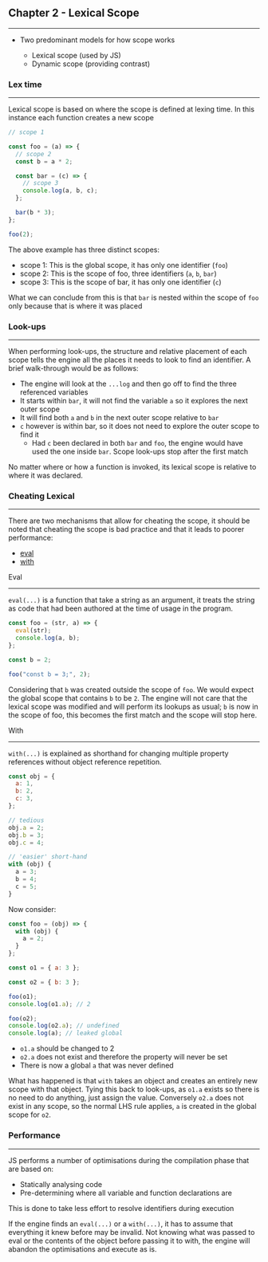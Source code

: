 ## Chapter 2 - Lexical Scope

---

- Two predominant models for how scope works

  - Lexical scope (used by JS)
  - Dynamic scope (providing contrast)

### Lex time

---

Lexical scope is based on where the scope is defined at lexing time. In this instance each function creates a new scope

```javascript
// scope 1

const foo = (a) => {
  // scope 2
  const b = a * 2;

  const bar = (c) => {
    // scope 3
    console.log(a, b, c);
  };

  bar(b * 3);
};

foo(2);
```

The above example has three distinct scopes:

- scope 1: This is the global scope, it has only one identifier (`foo`)
- scope 2: This is the scope of foo, three identifiers (`a`, `b`, `bar`)
- scope 3: This is the scope of bar, it has only one identifier (`c`)

What we can conclude from this is that `bar` is nested within the scope of `foo` only because that is where it was placed

### Look-ups

---

When performing look-ups, the structure and relative placement of each scope tells the engine all the places it needs to look to find an identifier. A brief walk-through would be as follows:

- The engine will look at the `...log` and then go off to find the three referenced variables
- It starts within `bar`, it will not find the variable `a` so it explores the next outer scope
- It will find both `a` and `b` in the next outer scope relative to `bar`
- `c` however is within bar, so it does not need to explore the outer scope to find it
  - Had `c` been declared in both `bar` and `foo`, the engine would have used the one inside `bar`. Scope look-ups stop after the first match

No matter where or how a function is invoked, its lexical scope is relative to where it was declared.

### Cheating Lexical

---

There are two mechanisms that allow for cheating the scope, it should be noted that cheating the scope is bad practice and that it leads to poorer performance:

- [eval](#eval)
- [with](#with)

<a name="eval">Eval</a>

---

`eval(...)` is a function that take a string as an argument, it treats the string as code that had been authored at the time of usage in the program.

```javascript
const foo = (str, a) => {
  eval(str);
  console.log(a, b);
};

const b = 2;

foo("const b = 3;", 2);
```

Considering that `b` was created outside the scope of `foo`. We would expect the global scope that contains `b` to be `2`. The engine will not care that the lexical scope was modified and will perform its lookups as usual; `b` is now in the scope of foo, this becomes the first match and the scope will stop here.

<a name="with">With</a>

---

`with(...)` is explained as shorthand for changing multiple property references without object reference repetition.

```javascript
const obj = {
  a: 1,
  b: 2,
  c: 3,
};

// tedious
obj.a = 2;
obj.b = 3;
obj.c = 4;

// 'easier' short-hand
with (obj) {
  a = 3;
  b = 4;
  c = 5;
}
```

Now consider:

```javascript
const foo = (obj) => {
  with (obj) {
    a = 2;
  }
};

const o1 = { a: 3 };

const o2 = { b: 3 };

foo(o1);
console.log(o1.a); // 2

foo(o2);
console.log(o2.a); // undefined
console.log(a); // leaked global
```

- `o1.a` should be changed to 2
- `o2.a` does not exist and therefore the property will never be set
- There is now a global `a` that was never defined

What has happened is that `with` takes an object and creates an entirely new scope with that object. Tying this back to look-ups, as `o1.a` exists so there is no need to do anything, just assign the value. Conversely `o2.a` does not exist in any scope, so the normal LHS rule applies, `a` is created in the global scope for `o2`.

### Performance

---

JS performs a number of optimisations during the compilation phase that are based on:

- Statically analysing code
- Pre-determining where all variable and function declarations are

This is done to take less effort to resolve identifiers during execution

If the engine finds an `eval(...)` or a `with(...)`, it has to assume that everything it knew before may be invalid. Not knowing what was passed to eval or the contents of the object before passing it to with, the engine will abandon the optimisations and execute as is.
